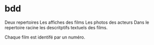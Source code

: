 # bdd
Deux repertoires 
Les affiches des films
Les photos des acteurs
Dans le repertoire racine les descritptifs textuels des films.

Chaque film est identifé par un numéro.
